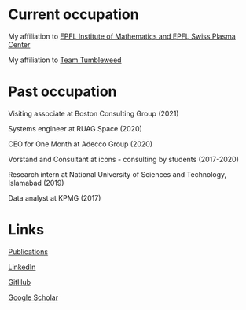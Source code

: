 <head>
<meta name="google-site-verification" content="ruOBcOn1XgWB3kz3N4Mym7lNwkgxqcFxM-pc9VEJmYs" />
</head>




  

# Current occupation

My affiliation to [EPFL Institute of Mathematics and EPFL Swiss Plasma Center](https://people.epfl.ch/markus.renoldner/)

My affiliation to [Team Tumbleweed](https://www.teamtumbleweed.eu/)

# Past occupation


Visiting associate at Boston Consulting Group (2021)

Systems engineer at RUAG Space (2020)

CEO for One Month at Adecco Group (2020)

Vorstand and Consultant at icons - consulting by students (2017-2020)

Research intern at National University of Sciences and Technology, Islamabad (2019)

Data analyst at KPMG (2017)




# Links

[Publications](publications.md)

[LinkedIn](https://www.linkedin.com/in/markusrenoldner)

[GitHub](https://github.com/markusrenoldner)

[Google Scholar](https://scholar.google.com/citations?user=UB47bUEAAAA) 


